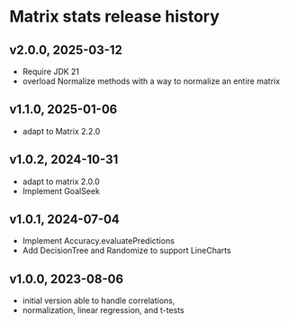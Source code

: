 # Matrix stats release history

## v2.0.0, 2025-03-12
- Require JDK 21
- overload Normalize methods with a way to normalize an entire matrix

## v1.1.0, 2025-01-06
- adapt to Matrix 2.2.0

## v1.0.2, 2024-10-31
- adapt to matrix 2.0.0
- Implement GoalSeek

## v1.0.1, 2024-07-04
- Implement Accuracy.evaluatePredictions
- Add DecisionTree and Randomize to support LineCharts

## v1.0.0, 2023-08-06
- initial version able to handle correlations,
- normalization, linear regression, and t-tests